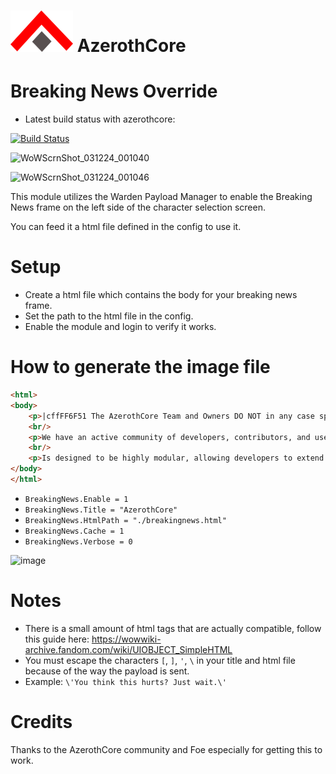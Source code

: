 # ![logo](https://raw.githubusercontent.com/azerothcore/azerothcore.github.io/master/images/logo-github.png) AzerothCore

# Breaking News Override

- Latest build status with azerothcore:

[![Build Status](https://github.com/azerothcore/mod-breaking-news-override/workflows/core-build/badge.svg?branch=master&event=push)](https://github.com/azerothcore/mod-breaking-news-override)

![WoWScrnShot_031224_001040](https://github.com/azerothcore/mod-breaking-news-override/assets/2810187/9b7a8b74-4a55-4b00-9732-39695179bddd)

![WoWScrnShot_031224_001046](https://github.com/azerothcore/mod-breaking-news-override/assets/2810187/4aed246d-c954-417e-8b91-fa1dd442a700)

This module utilizes the Warden Payload Manager to enable the Breaking News frame on the left side of the character selection screen.

You can feed it a html file defined in the config to use it.

# Setup

- Create a html file which contains the body for your breaking news frame.
- Set the path to the html file in the config.
- Enable the module and login to verify it works.

# How to generate the image file

```html
<html>
<body>
    <p>|cffFF6F51 The AzerothCore Team and Owners DO NOT in any case sponsor nor support illegal public servers. If you use these projects to run an illegal public server and not for testing and learning it is your personal choice.|r</p>
    <br/>
    <p>We have an active community of developers, contributors, and users who collaborate, share knowledge, and provide support through forums, Discord channels, and other communication platforms. If you want to contribute, we\'d love to!</p>
    <br/>
    <p>Is designed to be highly modular, allowing developers to extend and customize the game to suit their preferences or create unique gameplay experiences. This flexibility enables the addition of custom features, content, and modifications.</p>
</body>
</html>
```

- `BreakingNews.Enable = 1`
- `BreakingNews.Title = "AzerothCore"`
- `BreakingNews.HtmlPath = "./breakingnews.html"`
- `BreakingNews.Cache = 1`
- `BreakingNews.Verbose = 0`

![image](https://github.com/azerothcore/mod-breaking-news-override/assets/2810187/b6a3c52d-79fd-4687-bbea-35a8ba43cbb5)

# Notes

- There is a small amount of html tags that are actually compatible, follow this guide here: https://wowwiki-archive.fandom.com/wiki/UIOBJECT_SimpleHTML
- You must escape the characters `[`, `]`, `'`, `\` in your title and html file because of the way the payload is sent.
- Example: `\'You think this hurts? Just wait.\'`

# Credits

Thanks to the AzerothCore community and Foe especially for getting this to work.
